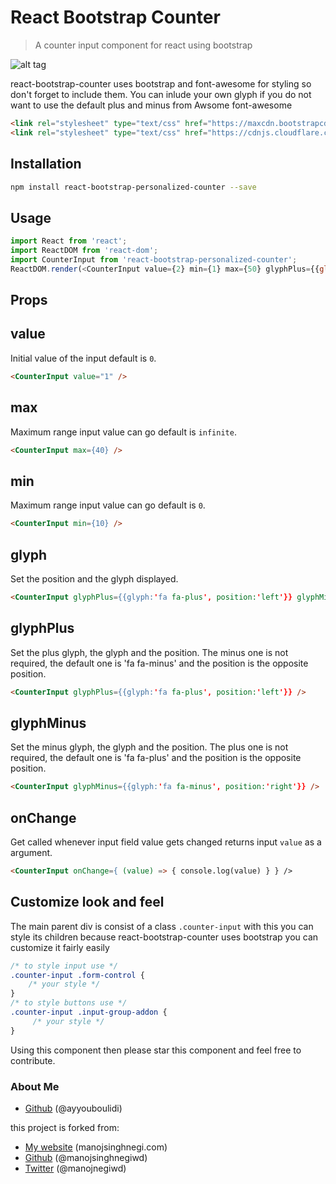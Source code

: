 React Bootstrap Counter
=====================
> A counter input component for react using bootstrap

![alt tag](http://manojsinghnegi.com/img/ezgif-3871712982.gif)

react-bootstrap-counter uses bootstrap and font-awesome for styling so don't forget to include them.
You can inlude your own glyph if you do not want to use the default plus and minus from Awsome font-awesome

```html
<link rel="stylesheet" type="text/css" href="https://maxcdn.bootstrapcdn.com/bootstrap/4.0.0-alpha.6/css/bootstrap.min.css">
<link rel="stylesheet" type="text/css" href="https://cdnjs.cloudflare.com/ajax/libs/font-awesome/4.7.0/css/font-awesome.min.css">
```

Installation
------------
```sh
npm install react-bootstrap-personalized-counter --save
````
Usage
---
````javascript
import React from 'react';
import ReactDOM from 'react-dom';
import CounterInput from 'react-bootstrap-personalized-counter';
ReactDOM.render(<CounterInput value={2} min={1} max={50} glyphPlus={{glyph:'fa fa-plus', position:'left'}} glyphMinus={{glyph:'fa fa-minus', position:'right'}} onChange={ (value) => { console.log(value) } } />, document.getElementById('page'));
````
Props
-----
## value
Initial value of the input default is `0`.
```html
<CounterInput value="1" />
```

## max
Maximum range input value can go default is `infinite`.
```html
<CounterInput max={40} />
```

## min
Maximum range input value can go default is `0`.
```html
<CounterInput min={10} />
```

## glyph
Set the position and the glyph displayed.
```html
<CounterInput glyphPlus={{glyph:'fa fa-plus', position:'left'}} glyphMinus={{glyph:'fa fa-minus', position:'right'}} />
```

## glyphPlus
Set the plus glyph, the glyph and the position.
The minus one is not required, the default one is 'fa fa-minus' and the position is the opposite position.
```html
<CounterInput glyphPlus={{glyph:'fa fa-plus', position:'left'}} />
```

## glyphMinus
Set the minus glyph, the glyph and the position.
The plus one is not required, the default one is 'fa fa-plus' and the position is the opposite position.
```html
<CounterInput glyphMinus={{glyph:'fa fa-minus', position:'right'}} />
```

## onChange
Get called whenever input field value gets changed returns input `value` as a argument.
```html
<CounterInput onChange={ (value) => { console.log(value) } } />
```

Customize look and feel
-----------------------
The main parent div is consist of a class `.counter-input` with this you can style its children because react-bootstrap-counter uses bootstrap you can customize it fairly easily

```css
/* to style input use */
.counter-input .form-control {
    /* your style */
}
/* to style buttons use */
.counter-input .input-group-addon {
     /* your style */
}
```

Using this component then please star this component and feel free to contribute.

### About Me
 * [Github](http://github.com/ayyouboulidi) (@ayyouboulidi)

this project is forked from:

 * [My website](http://manojsinghnegi.com) (manojsinghnegi.com)
 * [Github](http://github.com/manojsinghnegiwd) (@manojsinghnegiwd)
 * [Twitter](http://twitter.com/manojnegiwd) (@manojnegiwd)
